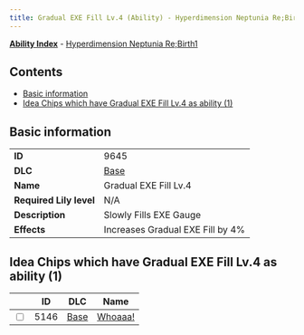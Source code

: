 ```yaml
---
title: Gradual EXE Fill Lv.4 (Ability) - Hyperdimension Neptunia Re;Birth1
---
```


[**Ability Index**](/neptunia/rb1/ability/index.html) - [Hyperdimension Neptunia Re;Birth1](/neptunia/rb1)

## Contents

- [Basic information](#basic-information)
- [Idea Chips which have Gradual EXE Fill Lv.4 as ability (1)](#idea-chips-which-have-gradual-exe-fill-lv4-as-ability-1)

## Basic information

|   |   |
| -- | -- |
| **ID** | 9645 |
| **DLC** | [Base](/neptunia/rb1/dlc/1-base.html) |
| **Name** | Gradual EXE Fill Lv.4 |
| **Required Lily level** | N/A |
| **Description** | Slowly Fills EXE Gauge |
| **Effects** | Increases Gradual EXE Fill by 4% |


## Idea Chips which have Gradual EXE Fill Lv.4 as ability (1)

|    | ID | DLC | Name |
| -- | -- | --- | ---- |
| <input type="checkbox" id="rb1-item-1-5146" class="trackbox" /> | 5146 | [Base](/neptunia/rb1/dlc/1-base.html) | [Whoaaa!](/neptunia/rb1/item/1-5146-whoaaa.html) |
